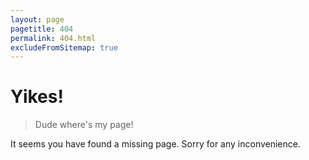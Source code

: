```yaml
---
layout: page
pagetitle: 404
permalink: 404.html
excludeFromSitemap: true
---
```

# Yikes!

> Dude where's my page!

It seems you have found a missing page. Sorry for any inconvenience.

